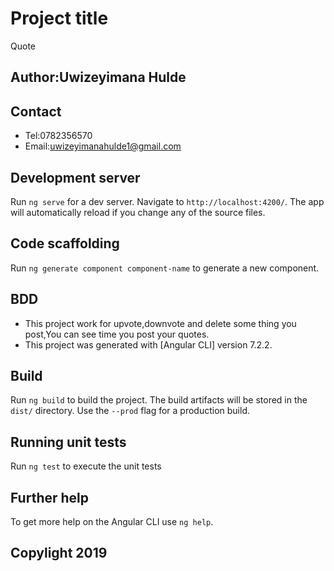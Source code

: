 # Project title
Quote

## Author:Uwizeyimana Hulde

## Contact
* Tel:0782356570
* Email:uwizeyimanahulde1@gmail.com

## Development server
Run `ng serve` for a dev server. Navigate to `http://localhost:4200/`. The app will automatically reload if you change any of the source files.

## Code scaffolding
Run `ng generate component component-name` to generate a new component.

## BDD
* This project work for upvote,downvote and delete some thing you post,You can see time you post your quotes.
* This project was generated with [Angular CLI] version 7.2.2.

## Build
Run `ng build` to build the project. The build artifacts will be stored in the `dist/` directory. Use the `--prod` flag for a production build.

## Running unit tests
Run `ng test` to execute the unit tests

## Further help
To get more help on the Angular CLI use `ng help`.

## Copylight 2019
